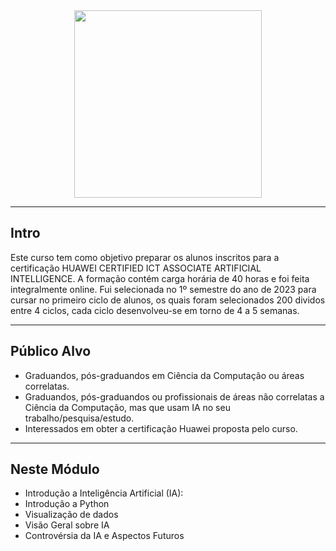 <div align="center">
  <img width="300" src="https://www.vila360.com.br/tour/ic-unicamp/skin/IconButton_B9539E3A_A10D_54F8_41D2_130C38951CC6.png?v=1626268417835">
</div>

---

## Intro

Este curso tem como objetivo preparar os alunos inscritos para a certificação HUAWEI CERTIFIED ICT ASSOCIATE ARTIFICIAL INTELLIGENCE. A formação contém carga horária de 40 horas e foi feita integralmente online. Fui selecionada no 1º semestre do ano de 2023 para cursar no primeiro ciclo de alunos, os quais foram selecionados 200 dividos entre 4 ciclos, cada ciclo desenvolveu-se em torno de 4 a 5 semanas.

---

## Público Alvo

- Graduandos, pós-graduandos em Ciência da Computação ou áreas correlatas.
- Graduandos, pós-graduandos ou profissionais de áreas não correlatas a Ciência da Computação, mas que usam IA no seu trabalho/pesquisa/estudo.
- Interessados em obter a certificação Huawei proposta pelo curso.

---

## Neste Módulo

- Introdução a Inteligência Artificial (IA):
- Introdução a Python
- Visualização de dados
- Visão Geral sobre IA
- Controvérsia da IA e Aspectos Futuros
